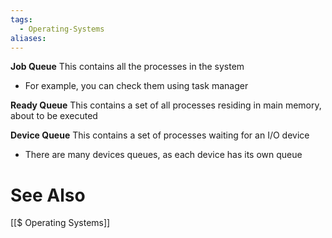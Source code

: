 ```yaml
---
tags:
  - Operating-Systems
aliases:
---
```

**Job Queue**
This contains all the processes in the system
- For example, you can check them using task manager

**Ready Queue**
This contains a set of all processes residing in main memory, about to be executed

**Device Queue**
This contains a set of processes waiting for an I/O device
- There are many devices queues, as each device has its own queue
# See Also
[[$ Operating Systems]]